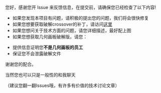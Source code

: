 您好，感谢您开 Issue 来反馈信息，在提交前，请确保您已经检查了以下内容!
* 如果您发现本项目有问题，请积极的提出您的问题，我们将会很快修复
* 如果您想要获取破解crossover的补丁，请访问[这里](http://tieba.baidu.com/p/4897237773)
* 如果您想问关于技术方面的问题，请您详细描述，最好配上图
* 如果您想获取几何画板破解版，请您：
 - 提供信息证明您**不是几何画板的员工**
 - 保证您不会泄露破解文件
 
 谢谢您的配合。
 
当然您也可以只是一般性的和我聊天

（建议您翻一翻Issues哦，有许多有价值的技术讨论文章）
